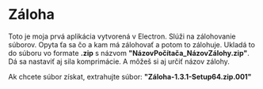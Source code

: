 # Záloha
Toto je moja prvá aplikácia vytvorená v Electron.
Slúži na zálohovanie súborov. 
Opyta ťa sa čo a kam má zálohovať a potom to zálohuje. 
Ukladá to do súboru vo formate **.zip** s názvom **"NázovPočítača_NázovZálohy.zip"**.
Dá sa nastaviť aj sila komprimácie. 
A môžeš si aj určiť názov zálohy.


Ak chcete súbor získat, extrahujte súbor: **"Záloha-1.3.1-Setup64.zip.001"**
